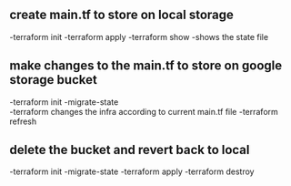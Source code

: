 ## create main.tf to store on local storage
-terraform init 
-terraform apply
-terraform show 
    -shows the state file
## make changes to the main.tf to store on google storage bucket
-terraform init -migrate-state  
    -terraform changes the infra according to current main.tf file
-terraform refresh
## delete the bucket and revert back to local
-terraform init -migrate-state
-terraform apply
-terraform destroy